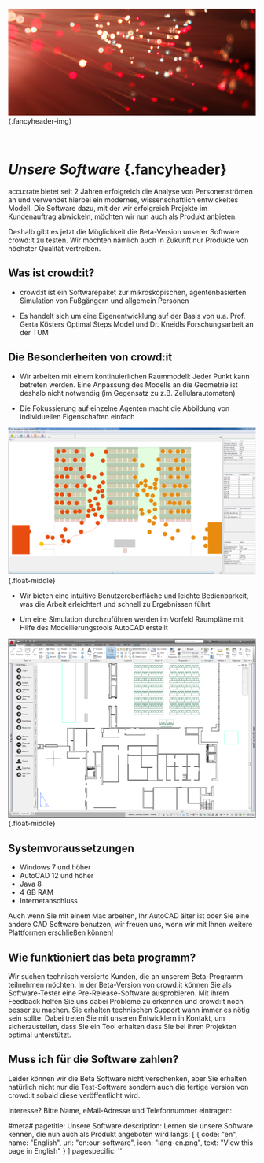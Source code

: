 ﻿![](/img/accurate-bild-4.jpg) {.fancyheader-img}
# *<br />Unsere Software* {.fancyheader}

accu:rate bietet seit 2 Jahren erfolgreich die Analyse von
Personenströmen an und verwendet hierbei ein modernes, wissenschaftlich
entwickeltes Modell.
Die Software dazu, mit der wir erfolgreich Projekte im Kundenauftrag
abwickeln, möchten wir nun auch als Produkt anbieten.

Deshalb gibt es jetzt die Möglichkeit die Beta-Version unserer Software
crowd:it zu testen.
Wir möchten nämlich auch in Zukunft nur Produkte von höchster Qualität
vertreiben.


## Was ist crowd:it?

* crowd:it ist ein Softwarepaket zur mikroskopischen, agentenbasierten
Simulation von Fußgängern und allgemein Personen

* Es handelt sich um eine Eigenentwicklung auf der Basis von u.a. Prof.
Gerta Kösters Optimal Steps Model und Dr. Kneidls Forschungsarbeit an
der TUM


## Die Besonderheiten von crowd:it

* Wir arbeiten mit einem kontinuierlichen Raummodell: Jeder Punkt kann
betreten werden. Eine Anpassung des Modells an die Geometrie ist
deshalb nicht notwendig (im Gegensatz zu z.B. Zellularautomaten)

* Die Fokussierung auf einzelne Agenten macht die Abbildung von
individuellen Eigenschaften einfach

![Screenshot Simulation with Crowd:it](/img/screenshot-crowd-it.png){.float-middle}

* Wir bieten eine intuitive Benutzeroberfläche und leichte
Bedienbarkeit, was die Arbeit erleichtert und schnell zu Ergebnissen
führt

* Um eine Simulation durchzuführen werden im Vorfeld Raumpläne mit Hilfe des Modellierungstools AutoCAD erstellt

![Screenshot AutoCAD 2015](/img/screenshot-autocad-2015.png){.float-middle}


## Systemvoraussetzungen

* Windows 7 und höher
* AutoCAD 12 und höher
* Java 8
* 4 GB RAM
* Internetanschluss

Auch wenn Sie mit einem Mac arbeiten, Ihr AutoCAD älter ist oder
Sie eine andere CAD Software benutzen, wir freuen uns, wenn wir mit
Ihnen weitere Plattformen erschließen können!


## Wie funktioniert das beta programm?

Wir suchen technisch versierte Kunden, die an unserem Beta-Programm
teilnehmen möchten. In der Beta-Version von crowd:it können Sie als
Software-Tester eine Pre-Release-Software ausprobieren. Mit ihrem
Feedback helfen Sie uns dabei Probleme zu erkennen und crowd:it noch
besser zu machen.
Sie erhalten technischen Support wann immer es nötig sein sollte. Dabei
treten Sie mit unseren Entwicklern in Kontakt, um sicherzustellen, dass
Sie ein Tool erhalten dass Sie bei ihren Projekten optimal unterstützt.


## Muss ich für die Software zahlen?

Leider können wir die Beta Software nicht verschenken, aber Sie erhalten
natürlich nicht nur die Test-Software sondern auch die fertige Version
von crowd:it sobald diese veröffentlicht wird.


Interesse? Bitte Name, eMail-Adresse und Telefonnummer eintragen:


#meta#
pagetitle: Unsere Software
description: Lernen sie unsere Software kennen, die nun auch als Produkt angeboten wird
langs: [
    { code: "en", name: "English", url: "en:our-software", icon: "lang-en.png", text: "View this page in English" }
]
pagespecific: '<link rel="alternate" href="http://www.accu-rate.de/our-software" hreflang="x-default" />'
